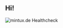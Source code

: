 ## Hi!

![mintux.de Healthcheck](https://healthchecks.io/badge/914337fe-dc40-46f8-8c06-93860bd409ae/iDMZlhFj-2/mintux.svg)
